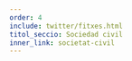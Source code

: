 ```yaml
---
order: 4
include: twitter/fitxes.html
titol_seccio: Sociedad civil
inner_link: societat-civil
---
```

